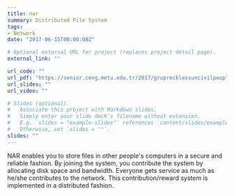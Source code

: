 ```yaml
---
title: nar
summary: Distributed File System
tags:
- Network
date: "2017-06-15T00:00:00Z"

# Optional external URL for project (replaces project detail page).
external_link: ""

url_code: ""
url_pdf: "https://senior.ceng.metu.edu.tr/2017/gruprecklessuncivilpeople/about.html"
url_slides: ""
url_video: ""

# Slides (optional).
#   Associate this project with Markdown slides.
#   Simply enter your slide deck's filename without extension.
#   E.g. `slides = "example-slides"` references `content/slides/example-slides.md`.
#   Otherwise, set `slides = ""`.
slides: ""
---
```

NAR enables you to store files in other people's computers in a secure and reliable fashion. By joining the system, you contribute the system by allocating disk space and bandwidth. Everyone gets service as much as he/she contributes to the network. This contribution/reward system is implemented in a distributed fashion.